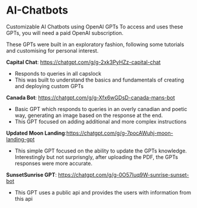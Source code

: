 # AI-Chatbots
Customizable AI Chatbots using OpenAI GPTs
To access and uses these GPTs, you will need a paid OpenAI subscription.

These GPTs were built in an exploratory fashion, following some tutorials and customising for personal interest.

**Capital Chat**: https://chatgpt.com/g/g-2xk3PyHZz-capital-chat
- Responds to queries in all capslock
- This was built to understand the basics and fundamentals of creating and deploying custom GPTs

**Canada Bot**: https://chatgpt.com/g/g-Xfx6wGDsD-canada-mans-bot
- Basic GPT which responds to queries in an overly canadian and poetic way, generating an image based on the response at the end.
- This GPT focused on adding additional and more complex instructions

**Updated Moon Landing**:https://chatgpt.com/g/g-7pocAWuhj-moon-landing-gpt
 - This simple GPT focused on the ability to update the GPTs knowledge. Interestingly but not surprisngly, after uploading the PDF, the GPTs responses were more accurate.
  
**SunsetSunrise GPT**: https://chatgpt.com/g/g-0O57Iuq9W-sunrise-sunset-bot
- This GPT uses a public api and provides the users with information from this api

